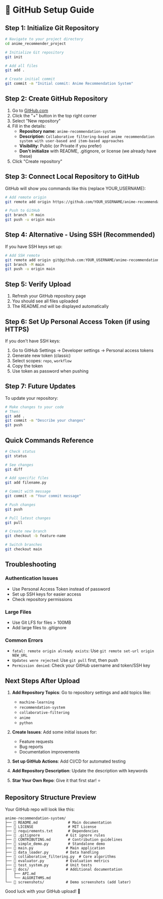# 🚀 GitHub Setup Guide

## Step 1: Initialize Git Repository

```bash
# Navigate to your project directory
cd anime_recommender_project

# Initialize Git repository
git init

# Add all files
git add .

# Create initial commit
git commit -m "Initial commit: Anime Recommendation System"
```

## Step 2: Create GitHub Repository

1. Go to [GitHub.com](https://github.com)
2. Click the "+" button in the top right corner
3. Select "New repository"
4. Fill in the details:
   - **Repository name**: `anime-recommendation-system`
   - **Description**: `Collaborative filtering-based anime recommendation system with user-based and item-based approaches`
   - **Visibility**: Public (or Private if you prefer)
   - **Don't initialize** with README, .gitignore, or license (we already have these)
5. Click "Create repository"

## Step 3: Connect Local Repository to GitHub

GitHub will show you commands like this (replace YOUR_USERNAME):

```bash
# Add remote origin
git remote add origin https://github.com/YOUR_USERNAME/anime-recommendation-system.git

# Push to GitHub
git branch -M main
git push -u origin main
```

## Step 4: Alternative - Using SSH (Recommended)

If you have SSH keys set up:

```bash
# Add SSH remote
git remote add origin git@github.com:YOUR_USERNAME/anime-recommendation-system.git
git branch -M main
git push -u origin main
```

## Step 5: Verify Upload

1. Refresh your GitHub repository page
2. You should see all files uploaded
3. The README.md will be displayed automatically

## Step 6: Set Up Personal Access Token (if using HTTPS)

If you don't have SSH keys:

1. Go to GitHub Settings → Developer settings → Personal access tokens
2. Generate new token (classic)
3. Select scopes: `repo`, `workflow`
4. Copy the token
5. Use token as password when pushing

## Step 7: Future Updates

To update your repository:

```bash
# Make changes to your code
# Then:
git add .
git commit -m "Describe your changes"
git push
```

## Quick Commands Reference

```bash
# Check status
git status

# See changes
git diff

# Add specific files
git add filename.py

# Commit with message
git commit -m "Your commit message"

# Push changes
git push

# Pull latest changes
git pull

# Create new branch
git checkout -b feature-name

# Switch branches
git checkout main
```

## Troubleshooting

### Authentication Issues
- Use Personal Access Token instead of password
- Set up SSH keys for easier access
- Check repository permissions

### Large Files
- Use Git LFS for files > 100MB
- Add large files to .gitignore

### Common Errors
- `fatal: remote origin already exists`: Use `git remote set-url origin NEW_URL`
- `Updates were rejected`: Use `git pull` first, then push
- `Permission denied`: Check your GitHub username and token/SSH key

## Next Steps After Upload

1. **Add Repository Topics**: Go to repository settings and add topics like:
   - `machine-learning`
   - `recommendation-system`
   - `collaborative-filtering`
   - `anime`
   - `python`

2. **Create Issues**: Add some initial issues for:
   - Feature requests
   - Bug reports  
   - Documentation improvements

3. **Set up GitHub Actions**: Add CI/CD for automated testing

4. **Add Repository Description**: Update the description with keywords

5. **Star Your Own Repo**: Give it that first star! ⭐

## Repository Structure Preview

Your GitHub repo will look like this:

```
anime-recommendation-system/
├── 📄 README.md              # Main documentation
├── 📄 LICENSE                # MIT License
├── 📄 requirements.txt       # Dependencies
├── 📄 .gitignore            # Git ignore rules
├── 📄 CONTRIBUTING.md        # Contribution guidelines
├── 🐍 simple_demo.py         # Standalone demo
├── 🐍 main.py               # Main application
├── 🐍 data_loader.py        # Data handling
├── 🐍 collaborative_filtering.py  # Core algorithms
├── 🐍 evaluator.py          # Evaluation metrics
├── 🐍 test_system.py        # Unit tests
├── 📁 docs/                 # Additional documentation
│   ├── API.md
│   └── ALGORITHMS.md
└── 📁 screenshots/          # Demo screenshots (add later)
```

Good luck with your GitHub upload! 🎉
